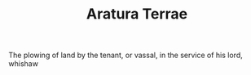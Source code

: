 ---
title: Aratura Terrae
letter: A
permalink: "/definitions/aratura-terrae.html"
body: The plowing of land by the tenant, or vassal, in the service of his lord, whishaw
published_at: '2018-07-07'
source: Black's Law Dictionary
layout: post
---